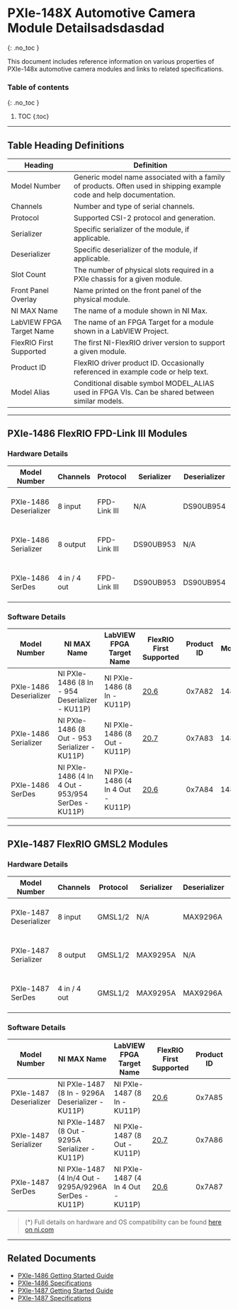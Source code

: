 # PXIe-148X Automotive Camera Module Detailsadsdasdad
{: .no_toc }

This document includes reference information on various properties of PXIe-148x automotive camera modules and links to related specifications.

### Table of contents
{: .no_toc }

1. TOC
{:toc}

---

## Table Heading Definitions

| Heading | Definition |
|-|-|
| Model Number             | Generic model name associated with a family of products. Often used in shipping example code and help documentation. |
| Channels                 | Number and type of serial channels. |
| Protocol                 | Supported CSI-2 protocol and generation. |
| Serializer               | Specific serializer of the module, if applicable. |
| Deserializer             | Specific deserializer of the module, if applicable. |
| Slot Count               | The number of physical slots required in a PXIe chassis for a given module. |
| Front Panel Overlay      | Name printed on the front panel of the physical module. |
| NI MAX Name              | The name of a module shown in NI Max. |
| LabVIEW FPGA Target Name | The name of an FPGA Target for a module shown in a LabVIEW Project. |
| FlexRIO First Supported  | The first NI-FlexRIO driver version to support a given module. |
| Product ID               | FlexRIO driver product ID. Occasionally referenced in example code or help text. |
| Model Alias              | Conditional disable symbol MODEL_ALIAS used in FPGA VIs. Can be shared between similar models. |

---

## PXIe-1486 FlexRIO FPD-Link III Modules

### Hardware Details

| Model Number           | Channels     | Protocol     | Serializer | Deserializer | Slot Count | Front Panel Overlay                    |
|------------------------|--------------|--------------|------------|--------------|------------|----------------------------------------|
| PXIe-1486 Deserializer | 8 input      | FPD-Link III | N/A        | DS90UB954    | 2          | FlexRIO FPD-LINK™ III 954 Deserializer |
| PXIe-1486 Serializer   | 8 output     | FPD-Link III | DS90UB953  | N/A          | 2          | FlexRIO FPD-LINK™ III 953 Serializer   |
| PXIe-1486 SerDes       | 4 in / 4 out | FPD-Link III | DS90UB953  | DS90UB954    | 2          | FlexRIO FPD-LINK™ III 953/954 SerDes   |

### Software Details

| Model Number           | NI MAX Name                                        | LabVIEW FPGA Target Name          | FlexRIO First Supported | Product ID | Model Alias |
|------------------------|----------------------------------------------------|-----------------------------------|-------------------------|------------|-------------|
| PXIe-1486 Deserializer | NI PXIe-1486 (8 In - 954 Deserializer - KU11P)     | NI PXIe-1486 (8 In - KU11P)       | [20.6](#compat-note)    | 0x7A82     | 1486_8I     |
| PXIe-1486 Serializer   | NI PXIe-1486 (8 Out - 953 Serializer - KU11P)      | NI PXIe-1486 (8 Out - KU11P)      | [20.7](#compat-note)    | 0x7A83     | 1486_8O     |
| PXIe-1486 SerDes       | NI PXIe-1486 (4 In 4 Out - 953/954 SerDes - KU11P) | NI PXIe-1486 (4 In 4 Out - KU11P) | [20.6](#compat-note)    | 0x7A84     | 1486_4I_4O  |

---

## PXIe-1487 FlexRIO GMSL2 Modules

### Hardware Details

| Model Number           | Channels     | Protocol | Serializer | Deserializer | Slot Count | Front Panel Overlay              |
|------------------------|--------------|----------|------------|--------------|------------|----------------------------------|
| PXIe-1487 Deserializer | 8 input      | GMSL1/2  | N/A        | MAX9296A     | 2          | FlexRIO GMSL2 9296A Deserializer |
| PXIe-1487 Serializer   | 8 output     | GMSL1/2  | MAX9295A   | N/A          | 2          | FlexRIO GMSL2 9295A Serializer   |
| PXIe-1487 SerDes       | 4 in / 4 out | GMSL1/2  | MAX9295A   | MAX9296A     | 2          | FlexRIO GMSL2 9295A/9296A SerDes |

### Software Details

| Model Number           | NI MAX Name                                            | LabVIEW FPGA Target Name          | FlexRIO First Supported | Product ID | Model Alias |
|------------------------|--------------------------------------------------------|-----------------------------------|-------------------------|------------|-------------|
| PXIe-1487 Deserializer | NI PXIe-1487 (8 In - 9296A Deserializer - KU11P)       | NI PXIe-1487 (8 In - KU11P)       | [20.6](#compat-note)    | 0x7A85     | 1487_8I     |
| PXIe-1487 Serializer   | NI PXIe-1487 (8 Out - 9295A Serializer - KU11P)        | NI PXIe-1487 (8 Out - KU11P)      | [20.7](#compat-note)    | 0x7A86     | 1487_8O     |
| PXIe-1487 SerDes       | NI PXIe-1487 (4 In/4 Out - 9295A/9296A SerDes - KU11P) | NI PXIe-1487 (4 In 4 Out - KU11P) | [20.6](#compat-note)    | 0x7A87     | 1487_4I_4O  |

<a id="compat-note"></a>
> (\*) Full details on hardware and OS compatibility can be found [here on ni.com](https://www.ni.com/en-us/support/documentation/compatibility/21/ni-hardware-and-operating-system-compatibility.html)

---

## Related Documents

- [PXIe-1486 Getting Started Guide](https://www.ni.com/docs/en-US/bundle/pxie-1486-getting-started/page/intro.html)
- [PXIe-1486 Specifications](https://www.ni.com/docs/en-US/bundle/pxie-1486-specs/page/specs.html)
- [PXIe-1487 Getting Started Guide](https://www.ni.com/docs/en-US/bundle/pxie-1487-getting-started/page/intro.html)
- [PXIe-1487 Specifications](https://www.ni.com/docs/en-US/bundle/pxie-1487-specs/page/specs.html)    
